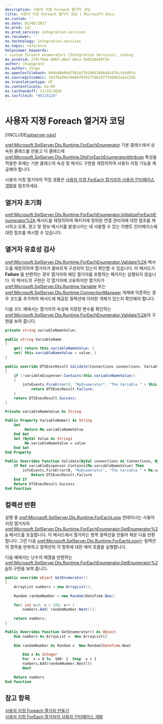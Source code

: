```yaml
---
description: 사용자 지정 Foreach 열거자 코딩
title: 사용자 지정 Foreach 열거자 코딩 | Microsoft Docs
ms.custom: ''
ms.date: 03/06/2017
ms.prod: sql
ms.prod_service: integration-services
ms.reviewer: ''
ms.technology: integration-services
ms.topic: reference
helpviewer_keywords:
- custom foreach enumerators [Integration Services], coding
ms.assetid: 279cf6de-d06f-40e7-b8ca-569310449f36
author: chugugrace
ms.author: chugu
ms.openlocfilehash: 046b40b0dd7502e57614691066d8c87bcfe5d9fa
ms.sourcegitcommit: 192f6a99e19e66f0f817fdb1977f564b2aaa133b
ms.translationtype: HT
ms.contentlocale: ko-KR
ms.lasthandoff: 11/25/2020
ms.locfileid: "96123128"
---
```

# <a name="coding-a-custom-foreach-enumerator"></a>사용자 지정 Foreach 열거자 코딩

[!INCLUDE[sqlserver-ssis](../../../includes/applies-to-version/sqlserver-ssis.md)]


  <xref:Microsoft.SqlServer.Dts.Runtime.ForEachEnumerator> 기본 클래스에서 상속된 클래스를 만들고 이 클래스에 <xref:Microsoft.SqlServer.Dts.Runtime.DtsForEachEnumeratorAttribute> 특성을 적용한 후에는 기본 클래스의 속성 및 메서드 구현을 재정의하여 사용자 지정 기능을 제공해야 합니다.  
  
 사용자 지정 열거자의 작업 샘플은 [사용자 지정 ForEach 열거자의 사용자 인터페이스 개발](../../../integration-services/extending-packages-custom-objects/foreach-enumerator/developing-a-user-interface-for-a-custom-foreach-enumerator.md)을 참조하세요.  
  
## <a name="initializing-the-enumerator"></a>열거자 초기화  
 <xref:Microsoft.SqlServer.Dts.Runtime.ForEachEnumerator.InitializeForEachEnumerator%2A> 메서드를 재정의하여 패키지에 정의된 연결 관리자에 대한 참조를 캐시하고 오류, 경고 및 정보 메시지를 발생시키는 데 사용할 수 있는 이벤트 인터페이스에 대한 참조를 캐시할 수 있습니다.  
  
## <a name="validating-the-enumerator"></a>열거자 유효성 검사  
 <xref:Microsoft.SqlServer.Dts.Runtime.ForEachEnumerator.Validate%2A> 메서드를 재정의하여 열거자가 올바르게 구성되어 있는지 확인할 수 있습니다. 이 메서드가 **Failure** 를 반환하는 경우 열거자와 해당 열거자를 포함하는 패키지는 실행되지 않습니다. 이 메서드의 구현은 각 열거자에 고유하지만 열거자가 <xref:Microsoft.SqlServer.Dts.Runtime.Variable> 또는 <xref:Microsoft.SqlServer.Dts.Runtime.ConnectionManager> 개체에 의존하는 경우 코드를 추가하여 메서드에 제공된 컬렉션에 이러한 개체가 있는지 확인해야 합니다.  
  
 다음 코드 예에서는 열거자의 속성에 지정된 변수를 확인하는 <xref:Microsoft.SqlServer.Dts.Runtime.ForEachEnumerator.Validate%2A>의 구현을 보여 줍니다.  
  
```csharp  
private string variableNameValue;  
  
public string VariableName  
{  
    get{ return this.variableNameValue; }  
    set{ this.variableNameValue = value; }  
}  
  
public override DTSExecResult Validate(Connections connections, VariableDispenser variableDispenser, IDTSInfoEvents infoEvents, IDTSLogging log)  
{  
    if (!variableDispenser.Contains(this.variableNameValue))  
    {  
        infoEvents.FireError(0, "MyEnumerator", "The Variable " + this.variableNameValue + " does not exist in the collection.", "", 0);  
            return DTSExecResult.Failure;  
    }  
    return DTSExecResult.Success;  
}  
```  
  
```vb  
Private variableNameValue As String  
  
Public Property VariableName() As String  
    Get   
         Return Me.variableNameValue  
    End Get  
    Set (ByVal Value As String)   
         Me.variableNameValue = value  
    End Set  
End Property  
  
Public Overrides Function Validate(ByVal connections As Connections, ByVal variableDispenser As VariableDispenser, ByVal infoEvents As IDTSInfoEvents, ByVal log As IDTSLogging) As DTSExecResult  
    If Not variableDispenser.Contains(Me.variableNameValue) Then  
        infoEvents.FireError(0, "MyEnumerator", "The Variable " + Me.variableNameValue + " does not exist in the collection.", "", 0)  
            Return DTSExecResult.Failure  
    End If  
    Return DTSExecResult.Success  
End Function  
```  
  
## <a name="returning-the-collection"></a>컬렉션 반환  
 실행 중 <xref:Microsoft.SqlServer.Dts.Runtime.ForEachLoop> 컨테이너는 사용자 지정 열거자의 <xref:Microsoft.SqlServer.Dts.Runtime.ForEachEnumerator.GetEnumerator%2A> 메서드를 호출합니다. 이 메서드에서 열거자는 항목 컬렉션을 만들어 채운 다음 반환합니다. 그런 다음 <xref:Microsoft.SqlServer.Dts.Runtime.ForEachLoop>는 컬렉션의 항목을 반복하고 컬렉션의 각 항목에 대한 제어 흐름을 실행합니다.  
  
 다음 예에서는 난수의 배열을 반환하는 <xref:Microsoft.SqlServer.Dts.Runtime.ForEachEnumerator.GetEnumerator%2A>의 구현을 보여 줍니다.  
  
```csharp  
public override object GetEnumerator()  
{  
    ArrayList numbers = new ArrayList();  
  
    Random randomNumber = new Random(DateTime.Now);  
  
    for( int x=0; x < 100; x++ )  
        numbers.Add( randomNumber.Next());  
  
    return numbers;  
}  
```  
  
```vb  
Public Overrides Function GetEnumerator() As Object  
    Dim numbers As ArrayList =  New ArrayList()   
  
    Dim randomNumber As Random =  New Random(DateTime.Now)   
  
        Dim x As Integer  
        For  x = 0 To  100- 1  Step  x + 1  
        numbers.Add(randomNumber.Next())  
        Next  
  
    Return numbers  
End Function  
```  
 
## <a name="see-also"></a>참고 항목  
 [사용자 지정 Foreach 열거자 만들기](../../../integration-services/extending-packages-custom-objects/foreach-enumerator/creating-a-custom-foreach-enumerator.md)   
 [사용자 지정 ForEach 열거자의 사용자 인터페이스 개발](../../../integration-services/extending-packages-custom-objects/foreach-enumerator/developing-a-user-interface-for-a-custom-foreach-enumerator.md)  
  
  
